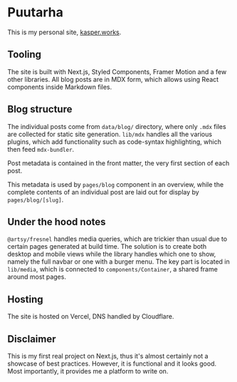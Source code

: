 # Puutarha

This is my personal site, [kasper.works](https://kasper.works).

## Tooling

The site is built with Next.js, Styled Components, Framer Motion
and a few other libraries. All blog posts are in MDX form,
which allows using React components inside Markdown files.

## Blog structure

The individual posts come from `data/blog/` directory,
where only `.mdx` files are collected for static site generation.
`lib/mdx` handles all the various plugins, which add functionality
such as code-syntax highlighting, which then feed `mdx-bundler`.

Post metadata is contained in the front matter, the very first section
of each post.

This metadata is used by `pages/blog` component in an overview, while the complete contents of
an individual post are laid out for display by `pages/blog/[slug]`.

## Under the hood notes

`@artsy/fresnel` handles media queries, which are trickier than usual due to certain
pages generated at build time. The solution is to create both desktop and mobile views
while the library handles which one to show, namely the full navbar or one with a burger menu.
The key part is located in `lib/media`, which is connected to
`components/Container`, a shared frame around most pages.

## Hosting

The site is hosted on Vercel, DNS handled by Cloudflare.

## Disclaimer

This is my first real project on Next.js, thus it's almost certainly
not a showcase of best practices. However, it is functional and it looks good.
Most importantly, it provides me a platform to write on.

